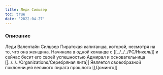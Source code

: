 ```yaml
---
title: Леди Сильвер
toc: true
date: '2022-04-27'
---
```


### Описание
Леди Валентайн Сильвер
Пиратская капитанша, которой, несмотря на то, что она женщина. 
Начинала в одной команде с [[../../../PC/Никель]] и сейчас бесит его своей успешностью
Адмирал и основательница [[../../../Organizations/Серебряная лига]]
Является своеобразной поклонницей великого пирата прошлого [[Доминго]]
